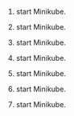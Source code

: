 1. start Minikube.


1. start Minikube.


1. start Minikube.


1. start Minikube.


1. start Minikube.


1. start Minikube.


1. start Minikube.